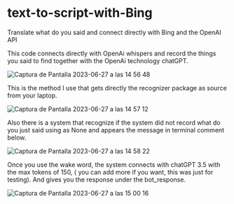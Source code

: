 # text-to-script-with-Bing
Translate what do you said and connect directly with Bing and the OpenAI API


This code connects directly with OpenAi whispers and record the things you said to find together with the OpenAi technology chatGPT. 


![Captura de Pantalla 2023-06-27 a las 14 56 48](https://github.com/albertomenen/text-to-script-with-Bing/assets/90271858/a06cca86-091a-4762-ac44-80d3de484c8d)


This is the method I use that gets directly the recognizer package as source from your laptop.

![Captura de Pantalla 2023-06-27 a las 14 57 12](https://github.com/albertomenen/text-to-script-with-Bing/assets/90271858/f86ff23a-fe1b-4182-bb37-deadbb8f31d1)

Also there is a system that recognize if the system did not record what do you just said using as None and appears the message in terminal comment below.

![Captura de Pantalla 2023-06-27 a las 14 58 22](https://github.com/albertomenen/text-to-script-with-Bing/assets/90271858/a8a9583f-0521-4fcc-aeef-a85ce053fc5b)

Once you use the wake word, the system connects with chatGPT 3.5 with the max tokens of 150, ( you can add more if you want, this was just for testing). And gives you the response under the bot_response.

![Captura de Pantalla 2023-06-27 a las 15 00 16](https://github.com/albertomenen/text-to-script-with-Bing/assets/90271858/abe8847b-05eb-4ec0-9dad-886b2f121b0c)
